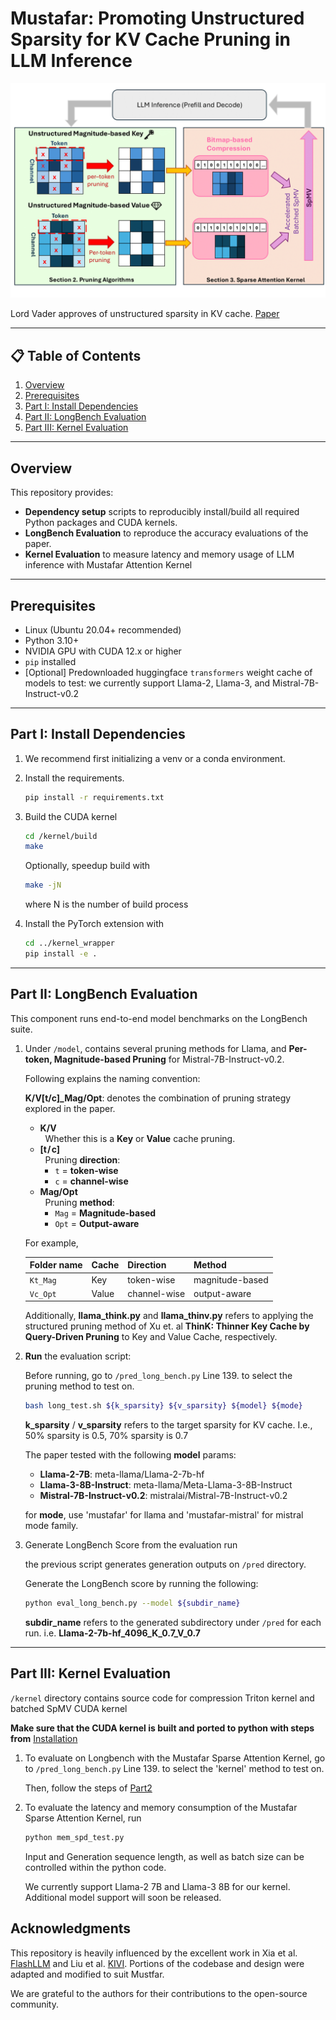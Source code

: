 # Mustafar: Promoting Unstructured Sparsity for KV Cache Pruning in LLM Inference


<p align="center">
  <img src="figs/top_level.png" alt="MUSTAFAR Architecture" width="600">
</p>

Lord Vader approves of unstructured sparsity in KV cache. 
[Paper](https://www.arxiv.org/pdf/2505.22913)

---

## 📋 Table of Contents

1. [Overview](#overview)  
2. [Prerequisites](#prerequisites)  
3. [Part I: Install Dependencies](#part-i-install-dependencies)  
4. [Part II: LongBench Evaluation](#part-ii-longbench-evaluation)  
5. [Part III: Kernel Evaluation](#part-iii-kernel-evaluation)  

---

## Overview

This repository provides:

- **Dependency setup** scripts to reproducibly install/build all required Python packages and CUDA kernels.  
- **LongBench Evaluation** to reproduce the accuracy evaluations of the paper.  
- **Kernel Evaluation** to measure latency and memory usage of LLM inference with Mustafar Attention Kernel  

---

## Prerequisites
- Linux (Ubuntu 20.04+ recommended)  
- Python 3.10+  
- NVIDIA GPU with CUDA 12.x or higher  
- `pip` installed  
- [Optional] Predownloaded huggingface `transformers` weight cache of models to test: we currently support Llama-2, Llama-3, and Mistral-7B-Instruct-v0.2

---

## Part I: Install Dependencies


1. We recommend first initializing a venv or a conda environment. 


2. Install the requirements. 

   ```bash
   pip install -r requirements.txt 
   ```

3. Build the CUDA kernel

   ```bash
   cd /kernel/build  
   make 
   ```
   Optionally, speedup build with 
   ```bash 
   make -jN
   ```
   where N is the number of build process 

4. Install the PyTorch extension with

   ```bash
   cd ../kernel_wrapper
   pip install -e . 
   ```

---

## Part II: LongBench Evaluation

This component runs end-to-end model benchmarks on the LongBench suite.

1. Under `/model`, contains several pruning methods for Llama, and **Per-token, Magnitude-based Pruning** for Mistral-7B-Instruct-v0.2.  
    
    Following explains the naming convention: 
    
    **K/V[t/c]_Mag/Opt**: denotes the combination of pruning strategy explored in the paper. 


    - **K/V**  
    &nbsp;&nbsp;Whether this is a **Key** or **Value** cache pruning.  
    - **[t / c]**  
    &nbsp;&nbsp;Pruning **direction**:  
        - `t` = **token-wise**  
        - `c` = **channel-wise**  
    - **Mag/Opt**  
    &nbsp;&nbsp;Pruning **method**:  
        - `Mag` = **Magnitude-based**  
        - `Opt` = **Output-aware**  


    For example, 

    | Folder name  | Cache | Direction   | Method            |
    |--------------|-------|-------------|-------------------|
    | `Kt_Mag`    | Key   | token-wise  | magnitude-based   |
    | `Vc_Opt`    | Value | channel-wise| output-aware      |

    Additionally, **llama_think.py** and **llama_thinv.py** refers to applying the structured pruning method of Xu et. al **ThinK: Thinner Key Cache by Query-Driven Pruning** to Key and Value Cache, respectively. 


2. **Run** the evaluation script:

    Before running, go to `/pred_long_bench.py` Line 139. to select the pruning method to test on. 

   ```bash
   bash long_test.sh ${k_sparsity} ${v_sparsity} ${model} ${mode}
   ```
    **k_sparsity** / **v_sparsity** refers to the target sparsity for KV cache. I.e., 50% sparsity is 0.5, 70% sparsity is 0.7

    The paper tested with the following **model** params:  
    - **Llama-2-7B**: meta-llama/Llama-2-7b-hf
    - **Llama-3-8B-Instruct**: meta-llama/Meta-Llama-3-8B-Instruct 
    - **Mistral-7B-Instruct-v0.2**: mistralai/Mistral-7B-Instruct-v0.2

    for **mode**, use 'mustafar' for llama and 'mustafar-mistral' for mistral mode family. 


3. Generate LongBench Score from the evaluation run
    
    the previous script generates generation outputs on `/pred` directory. 
    
    Generate the LongBench score by running the following:

   ```bash
   python eval_long_bench.py --model ${subdir_name}
   ```
    **subdir_name** refers to the generated subdirectory under `/pred` for each run. i.e. **Llama-2-7b-hf_4096_K_0.7_V_0.7** 
---

## Part III: Kernel Evaluation

`/kernel` directory contains source code for compression Triton kernel and batched SpMV CUDA kernel

**Make sure that the CUDA kernel is built and ported to python with steps from** [Installation](#part-i-install-dependencies)  

1. To evaluate on Longbench with the Mustafar Sparse Attention Kernel, go to `/pred_long_bench.py` Line 139. to select the 'kernel' method to test on. 

    Then, follow the steps of [Part2](#part-ii-longbench-evaluation) 

2. To evaluate the latency and memory consumption of the Mustafar Sparse Attention Kernel, run

    ```bash
    python mem_spd_test.py
    ```
    Input and Generation sequence length, as well as batch size can be controlled within the python code. 

    We currently support Llama-2 7B and Llama-3 8B for our kernel. Additional model support will soon be released. 
    

## Acknowledgments

This repository is heavily influenced by the excellent work in Xia et al. [FlashLLM](https://github.com/AlibabaResearch/flash-llm) and Liu et al. [KIVI](https://github.com/jy-yuan/KIVI). Portions of the codebase and design were adapted and modified to suit Mustfar.

We are grateful to the authors for their contributions to the open-source community.
